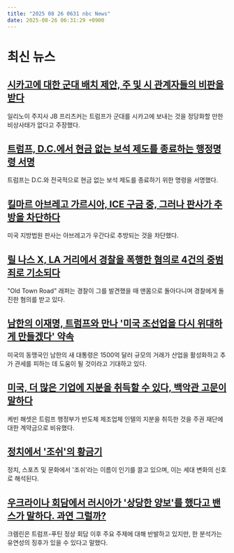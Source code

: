 ```yaml
---
title: "2025 08 26 0631 nbc News"
date: 2025-08-26 06:31:29 +0900
---
```


# 최신 뉴스

## [시카고에 대한 군대 배치 제안, 주 및 시 관계자들의 비판을 받다](https://www.nbcnews.com/news/us-news/trumps-threat-deploy-troops-chicago-draws-criticism-city-state-officia-rcna226999)  
일리노이 주지사 JB 프리츠커는 트럼프가 군대를 시카고에 보내는 것을 정당화할 만한 비상사태가 없다고 주장했다.  
## [트럼프, D.C.에서 현금 없는 보석 제도를 종료하는 행정명령 서명](https://www.nbcnews.com/politics/white-house/trump-sign-executive-order-end-cashless-bail-dc-rcna226937)  
트럼프는 D.C.와 전국적으로 현금 없는 보석 제도를 종료하기 위한 명령을 서명했다.  
## [킬마르 아브레고 가르시아, ICE 구금 중, 그러나 판사가 추방을 차단하다](https://www.nbcnews.com/news/us-news/kilmar-abrego-garcia-ice-check-in-rcna226866)  
미국 지방법원 판사는 아브레고가 우간다로 추방되는 것을 차단했다.  
## [릴 나스 X, LA 거리에서 경찰을 폭행한 혐의로 4건의 중범죄로 기소되다](https://www.nbcnews.com/news/us-news/lil-nas-x-charged-4-felonies-allegedly-assaulting-officers-wandering-n-rcna227048)  
"Old Town Road" 래퍼는 경찰이 그를 발견했을 때 맨몸으로 돌아다니며 경찰에게 돌진한 혐의를 받고 있다.  
## [남한의 이재명, 트럼프와 만나 '미국 조선업을 다시 위대하게 만들겠다' 약속](https://www.nbcnews.com/now/video/trump-says-he-would-like-to-have-another-meeting-with-kim-jong-un-245722693932)  
미국의 동맹국인 남한의 새 대통령은 1500억 달러 규모의 거래가 산업을 활성화하고 추가 관세를 피하는 데 도움이 될 것이라고 기대하고 있다.  
## [미국, 더 많은 기업에 지분을 취득할 수 있다, 백악관 고문이 말하다](https://www.nbcnews.com/business/business-news/us-stakes-companies-trump-sovereign-wealth-fund-rcna226946)  
케빈 해셋은 트럼프 행정부가 반도체 제조업체 인텔의 지분을 취득한 것을 주권 재단에 대한 계약금으로 비유했다.  
## [정치에서 '조쉬'의 황금기](https://www.nbcnews.com/politics/politics-news/people-named-josh-rcna222090)  
정치, 스포츠 및 문화에서 '조쉬'라는 이름이 인기를 끌고 있으며, 이는 세대 변화의 신호로 해석된다.  
## [우크라이나 회담에서 러시아가 '상당한 양보'를 했다고 밴스가 말하다. 과연 그럴까?](https://www.nbcnews.com/world/ukraine/vance-says-russia-made-significant-concessions-ukraine-talks-rcna226924)  
크렘린은 트럼프-푸틴 정상 회담 이후 주요 주제에 대해 반발하고 있지만, 한 분석가는 유연성의 징후가 있을 수 있다고 말했다.